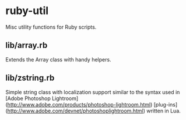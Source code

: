 ruby-util
===========
Misc utility functions for Ruby scripts.

lib/array.rb
------------
Extends the Array class with handy helpers.

lib/zstring.rb
--------------
Simple string class with localization support similar to the syntax used in [Adobe Photoshop Lightroom] (http://www.adobe.com/products/photoshop-lightroom.html) [plug-ins] (http://www.adobe.com/devnet/photoshoplightroom.html) written in Lua.
